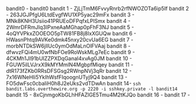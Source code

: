 bandit0 - bandit0
bandit 1 - ZjLjTmM6FvvyRnrb2rfNWOZOTa6ip5If
bandit 2 - 263JGJPfgU6LtdEvgfWU1XP5yac29mFx
bandit 3 - MNk8KNH3Usiio41PRUEoDFPqfxLPlSmx
bandit 4 - 2WmrDFRmJIq3IPxneAaMGhap0pFhF3NJ
bandit 5 - 4oQYVPkxZOOEOO5pTW81FB8j8lxXGUQw
bandit 6 - HWasnPhtq9AVKe0dmk45nxy20cvUa6EG
bandit 7 - morbNTDkSW6jIlUc0ymOdMaLnOlFVAaj
bandit 8 - dfwvzFQi4mU0wfNbFOe9RoWskMLg7eEc
bandit 9 - 4CKMh1JI91bUIZZPXDqGanal4xvAg0JM
bandit 10 - FGUW5ilLVJrxX9kMYMmlN4MgbpfMiqey
bandit 11 - dtR173fZKb0RRsDFSGsg2RWnpNVj3qRr
bandit 12 - 7x16WNeHIi5YkIhWsfFIqoognUTyj9Q4
bandit 13 - FO5dwFsc0cbaIiH0h8J2eUks2vdTDwAn
bandit 14- `ssh bandit.labs.overthewire.org -p 2220 -i sshkey.private -l bandit14`
bandit 15 - 8xCjnmgoKbGLhHFAZlGE5Tmu4M2tKJQo
bandit 16 - 
bandit 17 - 

